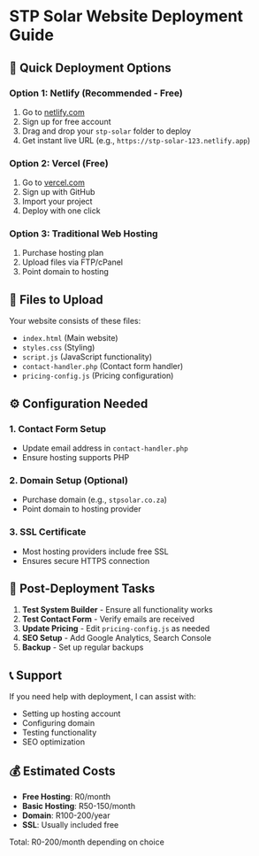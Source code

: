 # STP Solar Website Deployment Guide

## 🚀 Quick Deployment Options

### Option 1: Netlify (Recommended - Free)
1. Go to [netlify.com](https://netlify.com)
2. Sign up for free account
3. Drag and drop your `stp-solar` folder to deploy
4. Get instant live URL (e.g., `https://stp-solar-123.netlify.app`)

### Option 2: Vercel (Free)
1. Go to [vercel.com](https://vercel.com)
2. Sign up with GitHub
3. Import your project
4. Deploy with one click

### Option 3: Traditional Web Hosting
1. Purchase hosting plan
2. Upload files via FTP/cPanel
3. Point domain to hosting

## 📁 Files to Upload

Your website consists of these files:
- `index.html` (Main website)
- `styles.css` (Styling)
- `script.js` (JavaScript functionality)
- `contact-handler.php` (Contact form handler)
- `pricing-config.js` (Pricing configuration)

## ⚙️ Configuration Needed

### 1. Contact Form Setup
- Update email address in `contact-handler.php`
- Ensure hosting supports PHP

### 2. Domain Setup (Optional)
- Purchase domain (e.g., `stpsolar.co.za`)
- Point domain to hosting provider

### 3. SSL Certificate
- Most hosting providers include free SSL
- Ensures secure HTTPS connection

## 🔧 Post-Deployment Tasks

1. **Test System Builder** - Ensure all functionality works
2. **Test Contact Form** - Verify emails are received
3. **Update Pricing** - Edit `pricing-config.js` as needed
4. **SEO Setup** - Add Google Analytics, Search Console
5. **Backup** - Set up regular backups

## 📞 Support

If you need help with deployment, I can assist with:
- Setting up hosting account
- Configuring domain
- Testing functionality
- SEO optimization

## 💰 Estimated Costs

- **Free Hosting**: R0/month
- **Basic Hosting**: R50-150/month
- **Domain**: R100-200/year
- **SSL**: Usually included free

Total: R0-200/month depending on choice
